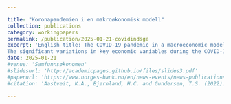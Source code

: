 ```yaml
---

title: "Koronapandemien i en makroøkonomisk modell"
collection: publications
category: workingpapers
permalink: /publication/2025-01-21-covidindsge
excerpt: 'English title: The COVID-19 pandemic in a macroeconomic model. 
The significant variations in key economic variables during the COVID-19 pandemic pose a challenge for models calibrated on historical time series. In this article, we present a pragmatic solution for addressing the pandemic period in a DSGE model for the Norwegian economy. We introduce shocks into the macroeconomic model NORA that are only active during the pandemic years. This approach allows us to analyze the relative contributions of various drivers of fluctuations in economic activity during the pandemic. We demonstrate that failing to account for pandemic-specific shocks can lead to a misjudgment of the economic consequences of fiscal policy design. We illustrate this by examining the impact of a permanent increase in the value-added tax rate on economic activity. In a model without pandemic-specific shocks, the economic cost is underestimated by a factor of four.'
date: 2025-01-21
#venue: 'Samfunnsøkonomen'
#slidesurl: 'http://academicpages.github.io/files/slides3.pdf'
#paperurl: 'https://www.norges-bank.no/en/news-events/news-publications/Papers/Working-Papers/2022/wp102022/'
#citation: 'Aastveit, K.A., Bjørnland, H.C. and Gundersen, T.S. (2022). "The Price Responsiveness of Shale Producers: Evidence from Micro Data." <i>Norges Bank Working Papers</i>. 10/2022.'

---
```

